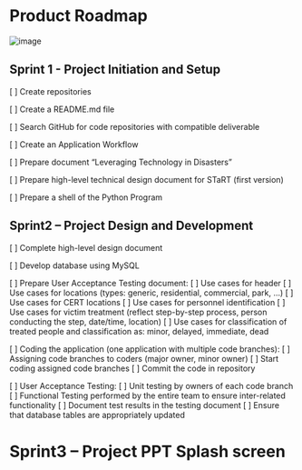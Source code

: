 # Product Roadmap

![image](https://user-images.githubusercontent.com/111323403/200144592-546201e1-ffcf-4f89-ae07-fd7fe5dbe6a7.png)

## Sprint 1 - Project Initiation and Setup

[ ] Create repositories

[ ] Create a README.md file

[ ] Search GitHub for code repositories with compatible deliverable

[ ] Create an Application Workflow

[ ] Prepare document “Leveraging Technology in Disasters”

[ ] Prepare high-level technical design document for STaRT (first version)

[ ] Prepare a shell of the Python Program
 
 
## Sprint2 – Project Design and Development

[ ] Complete high-level design document

[ ] Develop database using MySQL 

[ ] Prepare User Acceptance Testing document:
   [ ] Use cases for header 
   [ ] Use cases for locations (types: generic, residential, commercial, park, …)
   [ ] Use cases for CERT locations
   [ ] Use cases for personnel identification
   [ ] Use cases for victim treatment (reflect step-by-step process, person conducting the step, date/time, location)
   [ ] Use cases for classification of treated people and classification as: minor, delayed, immediate, dead

[ ] Coding the application (one application with multiple code branches):
   [ ]	Assigning code branches to coders (major owner, minor owner)
   [ ] Start coding assigned code branches
   [ ] Commit the code in repository

[ ] User Acceptance Testing:
   [ ] Unit testing by owners of each code branch
   [ ] Functional Testing performed by the entire team to ensure inter-related functionality
   [ ] Document test results in the testing document 
   [ ] Ensure that database tables are appropriately updated


    
# Sprint3 – Project PPT Splash screen 

